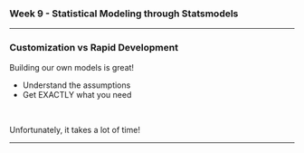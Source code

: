 <!--
$theme: gaia
template: invert
-->

### Week 9 - Statistical Modeling through Statsmodels

---

### Customization vs Rapid Development

Building our own models is great!
- Understand the assumptions
- Get EXACTLY what you need

<br>

Unfortunately, it takes a lot of time!


---


### 